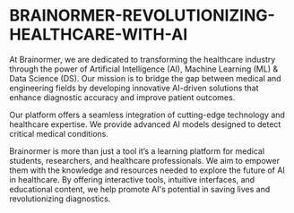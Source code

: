 # BRAINORMER-REVOLUTIONIZING-HEALTHCARE-WITH-AI

At Brainormer, we are dedicated to transforming the healthcare industry through the power of Artificial Intelligence (AI), Machine Learning (ML) & Data Science (DS). Our mission is to bridge the gap between medical and engineering fields by developing innovative AI-driven solutions that enhance diagnostic accuracy and improve patient outcomes.

Our platform offers a seamless integration of cutting-edge technology and healthcare expertise. We provide advanced AI models designed to detect critical medical conditions.

Brainormer is more than just a tool it’s a learning platform for medical students, researchers, and healthcare professionals. We aim to empower them with the knowledge and resources needed to explore the future of AI in healthcare. By offering interactive tools, intuitive interfaces, and educational content, we help promote AI's potential in saving lives and revolutionizing diagnostics.

